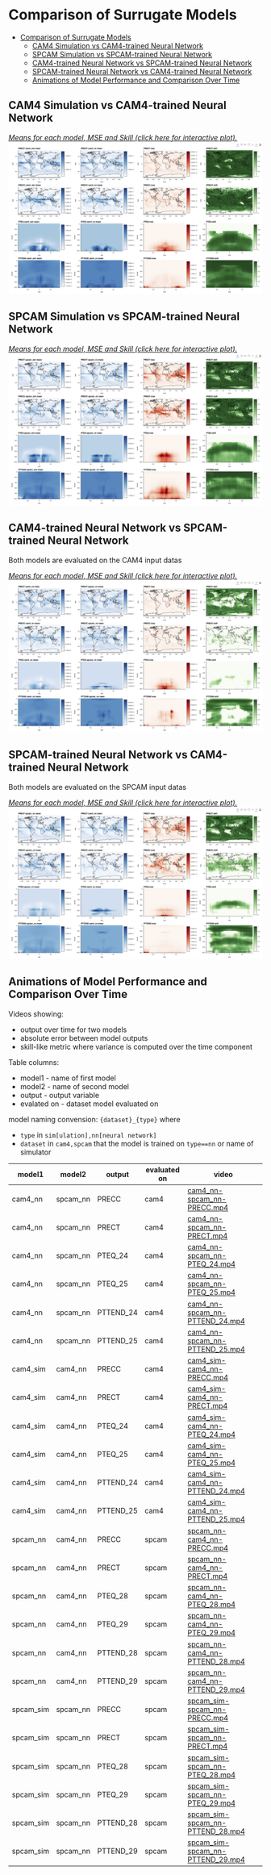 # Comparison of Surrugate Models

- [Comparison of Surrugate Models](#comparison-of-surrugate-models)
  - [CAM4 Simulation vs CAM4-trained Neural Network](#cam4-simulation-vs-cam4-trained-neural-network)
  - [SPCAM Simulation vs SPCAM-trained Neural Network](#spcam-simulation-vs-spcam-trained-neural-network)
  - [CAM4-trained Neural Network vs SPCAM-trained Neural Network](#cam4-trained-neural-network-vs-spcam-trained-neural-network)
  - [SPCAM-trained Neural Network vs CAM4-trained Neural Network](#spcam-trained-neural-network-vs-cam4-trained-neural-network)
  - [Animations of Model Performance and Comparison Over Time](#animations-of-model-performance-and-comparison-over-time)

## CAM4 Simulation vs CAM4-trained Neural Network

[*Means for each model, MSE and Skill (click here for interactive plot).*](cam4_sim-cam4_nn.html)
[![](cam4_sim-cam4_nn.png)](cam4_sim-cam4_nn.png)

## SPCAM Simulation vs SPCAM-trained Neural Network

[*Means for each model, MSE and Skill (click here for interactive plot).*](spcam_sim-spcam_nn.html)
[![](spcam_sim-spcam_nn.png)](spcam_sim-spcam_nn.png)

## CAM4-trained Neural Network vs SPCAM-trained Neural Network

Both models are evaluated on the CAM4 input datas

[*Means for each model, MSE and Skill (click here for interactive plot).*](cam4_nn-spcam_nn.html)
[![](cam4_nn-spcam_nn.png)](cam4_nn-spcam_nn.png)

## SPCAM-trained Neural Network vs CAM4-trained Neural Network

Both models are evaluated on the SPCAM input datas

[*Means for each model, MSE and Skill (click here for interactive plot).*](spcam_nn-cam4_nn.html)
[![](spcam_nn-cam4_nn.png)](spcam_nn-cam4_nn.png)


## Animations of Model Performance and Comparison Over Time

Videos showing:
- output over time for two models
- absolute error between model outputs
- skill-like metric where variance is computed over the time component

Table columns:
- model1 - name of first model
- model2 - name of second model
- output - output variable
- evalated on - dataset model evaluated on
  
model naming convension: `{dataset}_{type}` where  
-  `type` in `sim[ulation],nn[neural network]`
-  `dataset` in `cam4,spcam` that the model is trained on `type==nn` or name of simulator



|model1|model2|output|evaluated on|video|
|---|---|---|---|---|
|cam4_nn|spcam_nn|PRECC|cam4|[cam4_nn-spcam_nn-PRECC.mp4](https://855da60d-505b-4eee-942c-e19fb87dcc5f.s3.amazonaws.com/gaia/videos/cam4_nn-spcam_nn-PRECC.mp4)|
|cam4_nn|spcam_nn|PRECT|cam4|[cam4_nn-spcam_nn-PRECT.mp4](https://855da60d-505b-4eee-942c-e19fb87dcc5f.s3.amazonaws.com/gaia/videos/cam4_nn-spcam_nn-PRECT.mp4)|
|cam4_nn|spcam_nn|PTEQ_24|cam4|[cam4_nn-spcam_nn-PTEQ_24.mp4](https://855da60d-505b-4eee-942c-e19fb87dcc5f.s3.amazonaws.com/gaia/videos/cam4_nn-spcam_nn-PTEQ_24.mp4)|
|cam4_nn|spcam_nn|PTEQ_25|cam4|[cam4_nn-spcam_nn-PTEQ_25.mp4](https://855da60d-505b-4eee-942c-e19fb87dcc5f.s3.amazonaws.com/gaia/videos/cam4_nn-spcam_nn-PTEQ_25.mp4)|
|cam4_nn|spcam_nn|PTTEND_24|cam4|[cam4_nn-spcam_nn-PTTEND_24.mp4](https://855da60d-505b-4eee-942c-e19fb87dcc5f.s3.amazonaws.com/gaia/videos/cam4_nn-spcam_nn-PTTEND_24.mp4)|
|cam4_nn|spcam_nn|PTTEND_25|cam4|[cam4_nn-spcam_nn-PTTEND_25.mp4](https://855da60d-505b-4eee-942c-e19fb87dcc5f.s3.amazonaws.com/gaia/videos/cam4_nn-spcam_nn-PTTEND_25.mp4)|
|cam4_sim|cam4_nn|PRECC|cam4|[cam4_sim-cam4_nn-PRECC.mp4](https://855da60d-505b-4eee-942c-e19fb87dcc5f.s3.amazonaws.com/gaia/videos/cam4_sim-cam4_nn-PRECC.mp4)|
|cam4_sim|cam4_nn|PRECT|cam4|[cam4_sim-cam4_nn-PRECT.mp4](https://855da60d-505b-4eee-942c-e19fb87dcc5f.s3.amazonaws.com/gaia/videos/cam4_sim-cam4_nn-PRECT.mp4)|
|cam4_sim|cam4_nn|PTEQ_24|cam4|[cam4_sim-cam4_nn-PTEQ_24.mp4](https://855da60d-505b-4eee-942c-e19fb87dcc5f.s3.amazonaws.com/gaia/videos/cam4_sim-cam4_nn-PTEQ_24.mp4)|
|cam4_sim|cam4_nn|PTEQ_25|cam4|[cam4_sim-cam4_nn-PTEQ_25.mp4](https://855da60d-505b-4eee-942c-e19fb87dcc5f.s3.amazonaws.com/gaia/videos/cam4_sim-cam4_nn-PTEQ_25.mp4)|
|cam4_sim|cam4_nn|PTTEND_24|cam4|[cam4_sim-cam4_nn-PTTEND_24.mp4](https://855da60d-505b-4eee-942c-e19fb87dcc5f.s3.amazonaws.com/gaia/videos/cam4_sim-cam4_nn-PTTEND_24.mp4)|
|cam4_sim|cam4_nn|PTTEND_25|cam4|[cam4_sim-cam4_nn-PTTEND_25.mp4](https://855da60d-505b-4eee-942c-e19fb87dcc5f.s3.amazonaws.com/gaia/videos/cam4_sim-cam4_nn-PTTEND_25.mp4)|
|spcam_nn|cam4_nn|PRECC|spcam|[spcam_nn-cam4_nn-PRECC.mp4](https://855da60d-505b-4eee-942c-e19fb87dcc5f.s3.amazonaws.com/gaia/videos/spcam_nn-cam4_nn-PRECC.mp4)|
|spcam_nn|cam4_nn|PRECT|spcam|[spcam_nn-cam4_nn-PRECT.mp4](https://855da60d-505b-4eee-942c-e19fb87dcc5f.s3.amazonaws.com/gaia/videos/spcam_nn-cam4_nn-PRECT.mp4)|
|spcam_nn|cam4_nn|PTEQ_28|spcam|[spcam_nn-cam4_nn-PTEQ_28.mp4](https://855da60d-505b-4eee-942c-e19fb87dcc5f.s3.amazonaws.com/gaia/videos/spcam_nn-cam4_nn-PTEQ_28.mp4)|
|spcam_nn|cam4_nn|PTEQ_29|spcam|[spcam_nn-cam4_nn-PTEQ_29.mp4](https://855da60d-505b-4eee-942c-e19fb87dcc5f.s3.amazonaws.com/gaia/videos/spcam_nn-cam4_nn-PTEQ_29.mp4)|
|spcam_nn|cam4_nn|PTTEND_28|spcam|[spcam_nn-cam4_nn-PTTEND_28.mp4](https://855da60d-505b-4eee-942c-e19fb87dcc5f.s3.amazonaws.com/gaia/videos/spcam_nn-cam4_nn-PTTEND_28.mp4)|
|spcam_nn|cam4_nn|PTTEND_29|spcam|[spcam_nn-cam4_nn-PTTEND_29.mp4](https://855da60d-505b-4eee-942c-e19fb87dcc5f.s3.amazonaws.com/gaia/videos/spcam_nn-cam4_nn-PTTEND_29.mp4)|
|spcam_sim|spcam_nn|PRECC|spcam|[spcam_sim-spcam_nn-PRECC.mp4](https://855da60d-505b-4eee-942c-e19fb87dcc5f.s3.amazonaws.com/gaia/videos/spcam_sim-spcam_nn-PRECC.mp4)|
|spcam_sim|spcam_nn|PRECT|spcam|[spcam_sim-spcam_nn-PRECT.mp4](https://855da60d-505b-4eee-942c-e19fb87dcc5f.s3.amazonaws.com/gaia/videos/spcam_sim-spcam_nn-PRECT.mp4)|
|spcam_sim|spcam_nn|PTEQ_28|spcam|[spcam_sim-spcam_nn-PTEQ_28.mp4](https://855da60d-505b-4eee-942c-e19fb87dcc5f.s3.amazonaws.com/gaia/videos/spcam_sim-spcam_nn-PTEQ_28.mp4)|
|spcam_sim|spcam_nn|PTEQ_29|spcam|[spcam_sim-spcam_nn-PTEQ_29.mp4](https://855da60d-505b-4eee-942c-e19fb87dcc5f.s3.amazonaws.com/gaia/videos/spcam_sim-spcam_nn-PTEQ_29.mp4)|
|spcam_sim|spcam_nn|PTTEND_28|spcam|[spcam_sim-spcam_nn-PTTEND_28.mp4](https://855da60d-505b-4eee-942c-e19fb87dcc5f.s3.amazonaws.com/gaia/videos/spcam_sim-spcam_nn-PTTEND_28.mp4)|
|spcam_sim|spcam_nn|PTTEND_29|spcam|[spcam_sim-spcam_nn-PTTEND_29.mp4](https://855da60d-505b-4eee-942c-e19fb87dcc5f.s3.amazonaws.com/gaia/videos/spcam_sim-spcam_nn-PTTEND_29.mp4)|
